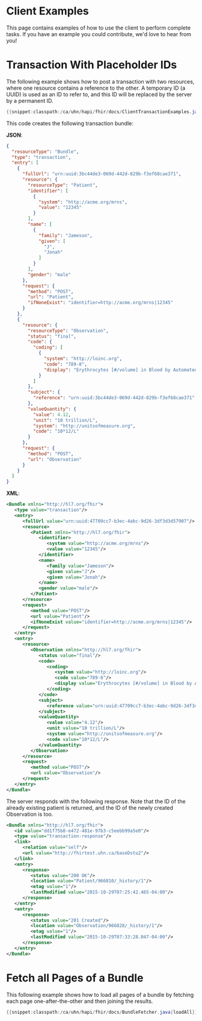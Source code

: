 # Client Examples

This page contains examples of how to use the client to perform complete tasks. If you have an example you could contribute, we'd love to hear from you!

# Transaction With Placeholder IDs

The following example shows how to post a transaction with two resources, where one resource contains a reference to the other. A temporary ID (a UUID) is used as an ID to refer to, and this ID will be replaced by the server by	a permanent ID.

```java
{{snippet:classpath:/ca/uhn/hapi/fhir/docs/ClientTransactionExamples.java|conditional}}
```
 
This code creates the following transaction bundle:

**JSON**:

```json
{
  "resourceType": "Bundle",
  "type": "transaction",
  "entry": [
    {
      "fullUrl": "urn:uuid:3bc44de3-069d-442d-829b-f3ef68cae371",
      "resource": {
        "resourceType": "Patient",
        "identifier": [
          {
            "system": "http://acme.org/mrns",
            "value": "12345"
          }
        ],
        "name": [
          {
            "family": "Jameson",
            "given": [
              "J",
              "Jonah"
            ]
          }
        ],
        "gender": "male"
      },
      "request": {
        "method": "POST",
        "url": "Patient",
        "ifNoneExist": "identifier=http://acme.org/mrns|12345"
      }
    },
    {
      "resource": {
        "resourceType": "Observation",
        "status": "final",
        "code": {
          "coding": [
            {
              "system": "http://loinc.org",
              "code": "789-8",
              "display": "Erythrocytes [#/volume] in Blood by Automated count"
            }
          ]
        },
        "subject": {
          "reference": "urn:uuid:3bc44de3-069d-442d-829b-f3ef68cae371"
        },
        "valueQuantity": {
          "value": 4.12,
          "unit": "10 trillion/L",
          "system": "http://unitsofmeasure.org",
          "code": "10*12/L"
        }
      },
      "request": {
        "method": "POST",
        "url": "Observation"
      }
    }
  ]
}
```

**XML**:

```xml
<Bundle xmlns="http://hl7.org/fhir">
   <type value="transaction"/>
   <entry>
      <fullUrl value="urn:uuid:47709cc7-b3ec-4abc-9d26-3df3d3d57907"/>
      <resource>
         <Patient xmlns="http://hl7.org/fhir">
            <identifier>
               <system value="http://acme.org/mrns"/>
               <value value="12345"/>
            </identifier>
            <name>
               <family value="Jameson"/>
               <given value="J"/>
               <given value="Jonah"/>
            </name>
            <gender value="male"/>
         </Patient>
      </resource>
      <request>
         <method value="POST"/>
         <url value="Patient"/>
         <ifNoneExist value="identifier=http://acme.org/mrns|12345"/>
      </request>
   </entry>
   <entry>
      <resource>
         <Observation xmlns="http://hl7.org/fhir">
            <status value="final"/>
            <code>
               <coding>
                  <system value="http://loinc.org"/>
                  <code value="789-8"/>
                  <display value="Erythrocytes [#/volume] in Blood by Automated count"/>
               </coding>
            </code>
            <subject>
               <reference value="urn:uuid:47709cc7-b3ec-4abc-9d26-3df3d3d57907"/>
            </subject>
            <valueQuantity>
               <value value="4.12"/>
               <unit value="10 trillion/L"/>
               <system value="http://unitsofmeasure.org"/>
               <code value="10*12/L"/>
            </valueQuantity>
         </Observation>
      </resource>
      <request>
         <method value="POST"/>
         <url value="Observation"/>
      </request>
   </entry>
</Bundle>
```

The server responds with the following response. Note that the ID of the already existing patient is returned, and the ID of the newly created Observation is too.

```xml
<Bundle xmlns="http://hl7.org/fhir">
   <id value="dd1f75b8-e472-481e-97b3-c5eebb99a5e0"/>
   <type value="transaction-response"/>
   <link>
      <relation value="self"/>
      <url value="http://fhirtest.uhn.ca/baseDstu2"/>
   </link>
   <entry>
      <response>
         <status value="200 OK"/>
         <location value="Patient/966810/_history/1"/>
         <etag value="1"/>
         <lastModified value="2015-10-29T07:25:42.465-04:00"/>
      </response>
   </entry>
   <entry>
      <response>
         <status value="201 Created"/>
         <location value="Observation/966828/_history/1"/>
         <etag value="1"/>
         <lastModified value="2015-10-29T07:33:28.047-04:00"/>
      </response>
   </entry>
</Bundle>
```

# Fetch all Pages of a Bundle

This following example shows how to load all pages of a bundle by fetching each page one-after-the-other and then joining the results.

```java
{{snippet:classpath:/ca/uhn/hapi/fhir/docs/BundleFetcher.java|loadAll}}
```
